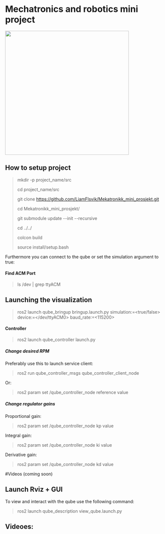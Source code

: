 # Mechatronics and robotics mini project

<img src="https://github.com/user-attachments/assets/3586e122-58a5-49c4-9915-2eee1f8963b8" width="400"/>


## How to setup project
> mkdir -p project_name/src
>
> cd project_name/src
>
> git clone https://github.com/LiamFlsvik/Mekatronikk_mini_prosjekt.git
>
> cd Mekatronikk_mini_prosjekt/
>
> git submodule update --init --recursive
>
> cd ../../
>
> colcon build
>
> source install/setup.bash

Furthermore you can connect to the qube or set the simulation argument to true:

#### Find ACM Port
> ls /dev | grep ttyACM

## Launching the visualization
> ros2 launch qube_bringup bringup.launch.py simulation:=<true/false> device:=</dev/ttyACM0> baud_rate:=<115200>
>
#### Controller
> ros2 launch qube_controller launch.py 

##### Change desired RPM
Preferably use this to launch service client:
> ros2 run qube_controller_msgs qube_controller_client_node

Or:
> ros2 param set /qube_controller_node reference value

##### Change regulator gains
Proportional gain:

> ros2 param set /qube_controller_node kp value
> 
Integral gain:
> 
> ros2 param set /qube_controller_node ki value
> 
Derivative gain:
> 
> ros2 param set /qube_controller_node kd value
> 
#Videos (coming soon)

## Launch Rviz + GUI
To view and interact with the qube use the following command:
> ros2 launch qube_description view_qube.launch.py

## Videoes:




